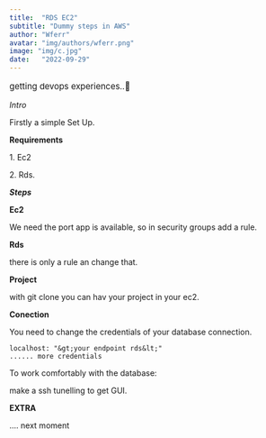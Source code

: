 ```yaml
---
title:  "RDS EC2"
subtitle: "Dummy steps in AWS"
author: "Wferr"
avatar: "img/authors/wferr.png"
image: "img/c.jpg"
date:   "2022-09-29"
---
```

<p style="font-size: 15px;">getting devops experiences..👀</p>



_Intro_ 

Firstly a simple Set Up.

**Requirements**

  <p> 1. Ec2 </p>

  <p> 2. Rds.</p>

*__Steps__*

__Ec2__

We need the port app is available, so in security groups add a rule.

__Rds__

there is only a rule an change that.

__Project__

with git clone you can hav your project in your ec2.

__Conection__

You need to change the credentials of your database connection.

```
localhost: "&gt;your endpoint rds&lt;"
...... more credentials
```


To work comfortably with the database:

make a ssh tunelling to get GUI.

**EXTRA**

.... next moment